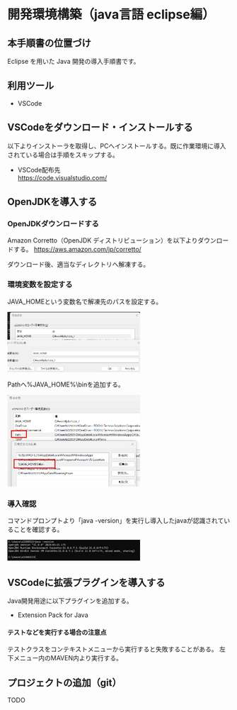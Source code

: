 # 開発環境構築（java言語 eclipse編）

## 本手順書の位置づけ

Eclipse を用いた Java 開発の導入手順書です。

## 利用ツール

- VSCode

## VSCodeをダウンロード・インストールする

以下よりインストーラを取得し、PCへインストールする。既に作業環境に導入されている場合は手順をスキップする。

- VSCode配布先  
https://code.visualstudio.com/ 

## OpenJDKを導入する

### OpenJDKダウンロードする

Amazon Corretto（OpenJDK ディストリビューション）を以下よりダウンロードする。
https://aws.amazon.com/jp/corretto/

ダウンロード後、適当なディレクトリへ解凍する。

### 環境変数を設定する

JAVA_HOMEという変数名で解凍先のパスを設定する。

<img src="img/環境変数java_home.png" alt="" width="300">

Pathへ%JAVA_HOME%\binを追加する。

<img src="img/環境変数path.png" alt="" width="300">

### 導入確認

コマンドプロンプトより「java -version」を実行し導入したjavaが認識されていることを確認する。

<img src="img/環境変数の確認.png" alt="" width="300">

## VSCodeに拡張プラグインを導入する

Java開発用途に以下プラグインを追加する。

- Extension Pack for Java

#### テストなどを実行する場合の注意点

テストクラスをコンテキストメニューから実行すると失敗することがある。
左下メニュー内のMAVEN内より実行する。

## プロジェクトの追加（git）

TODO 